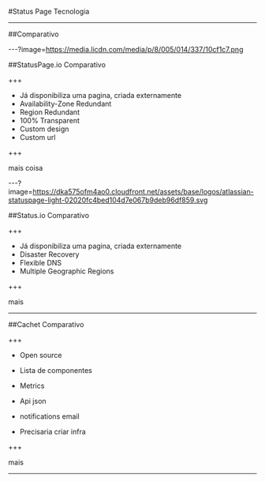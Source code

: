 #Status Page Tecnologia

---

##Comparativo

---?image=https://media.licdn.com/media/p/8/005/014/337/10cf1c7.png

##StatusPage.io
Comparativo

+++

* Já disponibiliza uma pagina, criada externamente
* Availability-Zone Redundant
* Region Redundant
* 100% Transparent
* Custom design
* Custom url

+++

mais coisa

---?image=https://dka575ofm4ao0.cloudfront.net/assets/base/logos/atlassian-statuspage-light-02020fc4bed104d7e067b9deb96df859.svg

##Status.io
Comparativo

+++

* Já disponibiliza uma pagina, criada externamente
* Disaster Recovery
* Flexible DNS
* Multiple Geographic Regions

+++

mais

---

##Cachet
Comparativo

+++

* Open source
* Lista de componentes
* Metrics
* Api json
* notifications email


* Precisaria criar infra 

+++

mais

---